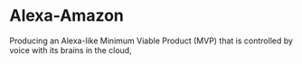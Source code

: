 # Alexa-Amazon
Producing an Alexa-like Minimum Viable Product (MVP) that is controlled by voice with its brains in the cloud,
